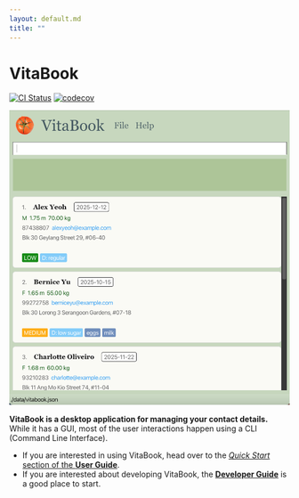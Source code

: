 ```yaml
---
layout: default.md
title: ""
---
```


# VitaBook

[![CI Status](https://github.com/se-edu/addressbook-level3/workflows/Java%20CI/badge.svg)](https://github.com/se-edu/addressbook-level3/actions)
[![codecov](https://codecov.io/gh/se-edu/addressbook-level3/branch/master/graph/badge.svg)](https://codecov.io/gh/se-edu/addressbook-level3)

![Ui](images/Ui.png)

**VitaBook is a desktop application for managing your contact details.** While it has a GUI, most of the user interactions happen using a CLI (Command Line Interface).

* If you are interested in using VitaBook, head over to the [_Quick Start_ section of the **User Guide**](UserGuide.html#quick-start).
* If you are interested about developing VitaBook, the [**Developer Guide**](DeveloperGuide.html) is a good place to start.

